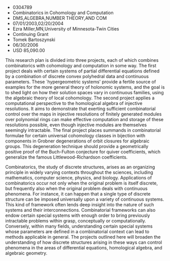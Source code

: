 
* 0304789
* Combinatorics in Cohomology and Computation
* DMS,ALGEBRA,NUMBER THEORY,AND COM
* 07/01/2003,02/20/2004
* Ezra Miller,MN,University of Minnesota-Twin Cities
* Continuing Grant
* Tomek Bartoszynski
* 06/30/2006
* USD 85,090.00

This research plan is divided into three projects, each of which combines
combinatorics with cohomology and computation in some way. The first project
deals with certain systems of partial differential equations defined by a
combination of discrete convex polyhedral data and continuous parameters. These
`hypergeometric systems' provide a fertile source of examples for the more
general theory of holonomic systems, and the goal is to shed light on how their
solution spaces vary in continuous families, using the algebraic theory of local
cohomology. The second project applies a computational perspective to the
homological algebra of injective resolutions. It aims to demonstrate that
exerting sufficient combinatorial control over the maps in injective resolutions
of finitely generated modules over polynomial rings can make effective
computation and storage of these resolutions possible, even though injective
modules are themselves seemingly intractable. The final project places summands
in combinatorial formulae for certain universal cohomology classes in bijection
with components in Grobner degenerations of orbit closures for algebraic groups.
This degeneration technique should provide a geometrically positive proof of the
Buch-Fulton conjecture for quiver coefficients, which generalize the famous
Littlewood-Richardson coefficients.

Combinatorics, the study of discrete structures, arises as an organizing
principle in widely varying contexts throughout the sciences, including
mathematics, computer science, physics, and biology. Applications of
combinatorics occur not only when the original problem is itself discrete, but
frequently also when the original problem deals with continuous phenomena. For
instance, it can happen that a single type of discrete structure can be imposed
universally upon a variety of continuous systems. This kind of framework often
lends deep insight into the nature of such systems and their interconnections.
Combinatorial frameworks can also endow certain special systems with enough
order to bring previously intractable problems within grasp, conceptually or
computationally. Conversely, within many fields, understanding certain special
systems whose parameters are defined in a combinatorial context can lead to
methods applicable in general. The projects outlined here will broaden the
understanding of how discrete structures arising in these ways can control
phenomena in the areas of differential equations, homological algebra, and
algebraic geometry.


